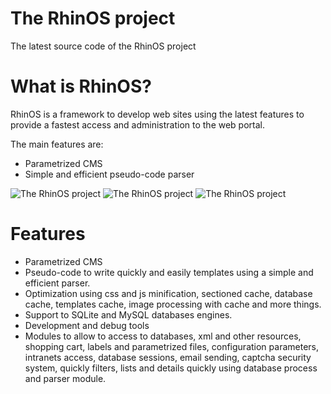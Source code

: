 # The RhinOS project
The latest source code of the RhinOS project

# What is RhinOS?
RhinOS is a framework to develop web sites using the latest features to provide a fastest access and administration to the web portal.

The main features are: 
- Parametrized CMS
- Simple and efficient pseudo-code parser

![The RhinOS project](https://a.fsdn.com/con/app/proj/rhinos/screenshots/screenshot1.png)
![The RhinOS project](https://a.fsdn.com/con/app/proj/rhinos/screenshots/screenshot2.png)
![The RhinOS project](https://a.fsdn.com/con/app/proj/rhinos/screenshots/screenshot3.png)

# Features
- Parametrized CMS
- Pseudo-code to write quickly and easily templates using a simple and efficient parser.
- Optimization using css and js minification, sectioned cache, database cache, templates cache, image processing with cache and more things.
- Support to SQLite and MySQL databases engines.
- Development and debug tools
- Modules to allow to access to databases, xml and other resources, shopping cart, labels and parametrized files, configuration parameters, intranets access, database sessions, email sending, captcha security system, quickly filters, lists and details quickly using database process and parser module.

